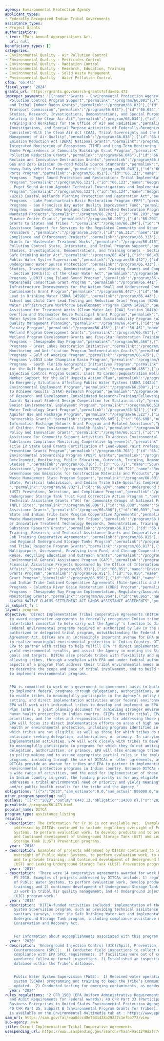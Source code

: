 ```yaml
---
agency: Environmental Protection Agency
applicant_types:
- Federally Recognized Indian Tribal Governments
assistance_types:
- Project Grants
authorizations:
- text: EPA's Annual Appropriations Act.
  url: null
beneficiary_types: []
categories:
- Environmental Quality - Air Pollution Control
- Environmental Quality - Pesticides Control
- Environmental Quality - Radiation Control
- Environmental Quality - Research, Education, Training
- Environmental Quality - Solid Waste Management
- Environmental Quality - Water Pollution Control
cfda: '66.473'
fiscal_year: '2024'
grants_url: https://grants.gov/search-grants?cfda=66.473
improper_payments: '[{"name":"Grants - Environmental Protection Agency","outlays":1720310000.0,"improper_payments":13190000.0,"insufficient_payment":0.0,"high_priority":false,"related_programs":[{"id":"66.001","name":"Air
  Pollution Control Program Support","permalink":"/program/66.001"},{"id":"66.032","name":"State
  and Tribal Indoor Radon Grants","permalink":"/program/66.032"},{"id":"66.033","name":"Ozone
  Transport Commission","permalink":"/program/66.033"},{"id":"66.034","name":"Surveys,
  Studies, Research, Investigations, Demonstrations, and Special Purpose Activities
  Relating to the Clean Air Act","permalink":"/program/66.034"},{"id":"66.037","name":"Internships,
  Training and Workshops for the Office of Air and Radiation","permalink":"/program/66.037"},{"id":"66.038","name":"Training,
  Investigations, and Special Purpose Activities of Federally-Recognized Indian Tribes
  Consistent With the Clean Air Act (CAA), Tribal Sovereignty and the Protection and
  Management of Air Quality","permalink":"/program/66.038"},{"id":"66.039","name":"Diesel
  Emission Reduction Act (DERA) National Grants","permalink":"/program/66.039"},{"id":"66.042","name":"Temporally
  Integrated Monitoring of Ecosystems (TIME) and Long-Term Monitoring (LTM) Program","permalink":"/program/66.042"},{"id":"66.044","name":"Wildfire
  Smoke Preparedness in Community Buildings Grant Program","permalink":"/program/66.044"},{"id":"66.046","name":"Climate
  Pollution Reduction Grants","permalink":"/program/66.046"},{"id":"66.047","name":"Hydrofluorocarbon
  Reclaim and Innovative Destruction Grants","permalink":"/program/66.047"},{"id":"66.048","name":"Greenhouse
  Gas and Zero Emission On-road Mobile Source Standards","permalink":"/program/66.048"},{"id":"66.049","name":"Clean
  Heavy-Duty Vehicles Program","permalink":"/program/66.049"},{"id":"66.051","name":"Clean
  Ports Program","permalink":"/program/66.051"},{"id":"66.121","name":"Geographic
  Programs - Puget Sound Protection and Restoration: Tribal Implementation Assistance
  Program","permalink":"/program/66.121"},{"id":"66.123","name":"Geographic Programs
  - Puget Sound Action Agenda: Technical Investigations and Implementation Assistance
  Program","permalink":"/program/66.123"},{"id":"66.124","name":"Geographic Programs
  \u2013 Coastal Wetlands Planning Protection and Restoration Act","permalink":"/program/66.124"},{"id":"66.125","name":"Geographic
  Programs - Lake Pontchartrain Basic Restoration Program (PRP)","permalink":"/program/66.125"},{"id":"66.126","name":"Geographic
  Programs - San Francisco Bay Water Quality Improvement Fund","permalink":"/program/66.126"},{"id":"66.129","name":"Geographic
  Programs - Southeast New England Coastal Watershed Restoration Program","permalink":"/program/66.129"},{"id":"66.202","name":"Congressionally
  Mandated Projects","permalink":"/program/66.202"},{"id":"66.203","name":"Environmental
  Finance Center Grants","permalink":"/program/66.203"},{"id":"66.204","name":"Multipurpose
  Grants to States and Tribes ","permalink":"/program/66.204"},{"id":"66.305","name":"Compliance
  Assistance Support for Services to the Regulated Community and Other Assistance
  Providers ","permalink":"/program/66.305"},{"id":"66.313","name":"International
  Compliance and Enforcement Projects","permalink":"/program/66.313"},{"id":"66.418","name":"Construction
  Grants for Wastewater Treatment Works","permalink":"/program/66.418"},{"id":"66.419","name":"Water
  Pollution Control State, Interstate, and Tribal Program Support","permalink":"/program/66.419"},{"id":"66.424","name":"Surveys,
  Studies, Investigations, Demonstrations, and Training Grants - Section 1442 of the
  Safe Drinking Water Act","permalink":"/program/66.424"},{"id":"66.432","name":"State
  Public Water System Supervision","permalink":"/program/66.432"},{"id":"66.433","name":"State
  Underground Water Source Protection","permalink":"/program/66.433"},{"id":"66.436","name":"Surveys,
  Studies, Investigations, Demonstrations, and Training Grants and Cooperative Agreements
  - Section 104(b)(3) of the Clean Water Act","permalink":"/program/66.436"},{"id":"66.437","name":"Geographic
  Programs \u2013 Long Island Sound Program","permalink":"/program/66.437"},{"id":"66.441","name":"Healthy
  Watersheds Consortium Grant Program ","permalink":"/program/66.441"},{"id":"66.442","name":"Water
  Infrastructure Improvements for the Nation Small and Underserved Communities Emerging
  Contaminants Grant Program","permalink":"/program/66.442"},{"id":"66.443","name":"Reducing
  Lead in Drinking Water (SDWA 1459B)","permalink":"/program/66.443"},{"id":"66.444","name":"Voluntary
  School and Child Care Lead Testing and Reduction Grant Program (SDWA 1464(d))","permalink":"/program/66.444"},{"id":"66.445","name":"Innovative
  Water Infrastructure Workforce Development Program (SDWA 1459E)","permalink":"/program/66.445"},{"id":"66.446","name":"Technical
  Assistance for Treatment Works (Clean Water Act [CWA] Section 104(b)(8))","permalink":"/program/66.446"},{"id":"66.447","name":"Sewer
  Overflow and Stormwater Reuse Municipal Grant Program","permalink":"/program/66.447"},{"id":"66.448","name":"Drinking
  Water System Infrastructure Resilience and Sustainability Program \u2013 SDWA 1459A(l)","permalink":"/program/66.448"},{"id":"66.454","name":"Water
  Quality Management Planning","permalink":"/program/66.454"},{"id":"66.456","name":"National
  Estuary Program","permalink":"/program/66.456"},{"id":"66.461","name":"Regional
  Wetland Program Development Grants","permalink":"/program/66.461"},{"id":"66.462","name":"National
  Wetland Program Development Grants and Five-Star Restoration Training Grant","permalink":"/program/66.462"},{"id":"66.466","name":"Geographic
  Programs - Chesapeake Bay Program","permalink":"/program/66.466"},{"id":"66.469","name":"Geographic
  Programs - Great Lakes Restoration Initiative","permalink":"/program/66.469"},{"id":"66.472","name":"Beach
  Monitoring and Notification Program Implementation Grants","permalink":"/program/66.472"},{"id":"66.475","name":"Geographic
  Programs - Gulf of America Program","permalink":"/program/66.475"},{"id":"66.481","name":"Geographic
  Programs \u2013 Lake Champlain Basin Program","permalink":"/program/66.481"},{"id":"66.484","name":"Geographic
  Programs - South Florida Geographic Initiatives Program","permalink":"/program/66.484"},{"id":"66.485","name":"Support
  for the Gulf Hypoxia Action Plan","permalink":"/program/66.485"},{"id":"66.486","name":"Underground
  Injection Control Program Grants: Class VI Carbon Sequestration Wells","permalink":"/program/66.486"},{"id":"66.487","name":"Non-State
  Member Support for the Gulf Hypoxia Action Plan","permalink":"/program/66.487"},{"id":"66.489","name":"Response
  to Emergency Situations Affecting Public Water Systems (SDWA 1442b)","permalink":"/program/66.489"},{"id":"66.508","name":"Senior
  Environmental Employment Program","permalink":"/program/66.508"},{"id":"66.509","name":"Science
  To Achieve Results (STAR) Research Program","permalink":"/program/66.509"},{"id":"66.511","name":"Office
  of Research and Development Consolidated Research/Training/Fellowships","permalink":"/program/66.511"},{"id":"66.516","name":"P3
  Award: National Student Design Competition for Sustainability","permalink":"/program/66.516"},{"id":"66.518","name":"State
  Senior Environmental Employment Program","permalink":"/program/66.518"},{"id":"66.521","name":"Innovative
  Water Technology Grant Program","permalink":"/program/66.521"},{"id":"66.522","name":"Enhanced
  Aquifer Use and Recharge Program","permalink":"/program/66.522"},{"id":"66.605","name":"Performance
  Partnership Grants","permalink":"/program/66.605"},{"id":"66.608","name":"Environmental
  Information Exchange Network Grant Program and Related Assistance","permalink":"/program/66.608"},{"id":"66.609","name":"Protection
  of Children from Environmental Health Risks","permalink":"/program/66.609"},{"id":"66.611","name":"Environmental
  Policy and Innovation Grants","permalink":"/program/66.611"},{"id":"66.614","name":"Financial
  Assistance For Community Support Activities To Address Environmental Justice Issues","permalink":"/program/66.614"},{"id":"66.701","name":"Toxic
  Substances Compliance Monitoring Cooperative Agreements","permalink":"/program/66.701"},{"id":"66.707","name":"TSCA
  Title IV State Lead Grants Certification of Lead-Based Paint Professionals","permalink":"/program/66.707"},{"id":"66.708","name":"Pollution
  Prevention Grants Program","permalink":"/program/66.708"},{"id":"66.714","name":"Pesticide
  Environmental Stewardship Program (PESP) Grants","permalink":"/program/66.714"},{"id":"66.716","name":"Research,
  Development, Monitoring, Public Education, Outreach, Training, Demonstrations, and
  Studies ","permalink":"/program/66.716"},{"id":"66.717","name":"Source Reduction
  Assistance","permalink":"/program/66.717"},{"id":"66.721","name":"Reducing Embodied
  Greenhouse Gas Emissions for Construction Materials and Products","permalink":"/program/66.721"},{"id":"66.801","name":"Hazardous
  Waste Management State Program Support","permalink":"/program/66.801"},{"id":"66.802","name":"Superfund
  State, Political Subdivision, and Indian Tribe Site-Specific Cooperative Agreements
  ","permalink":"/program/66.802"},{"id":"66.804","name":"Underground Storage Tank
  (UST) Prevention, Detection, and Compliance Program","permalink":"/program/66.804"},{"id":"66.805","name":"Leaking
  Underground Storage Tank Trust Fund Corrective Action Program ","permalink":"/program/66.805"},{"id":"66.806","name":"Superfund
  Technical Assistance Grants (TAG) for Community Groups at National Priority List
  (NPL) Sites","permalink":"/program/66.806"},{"id":"66.808","name":"Solid Waste Management
  Assistance Grants","permalink":"/program/66.808"},{"id":"66.809","name":"Superfund
  State and Indian Tribe Core Program Cooperative Agreements","permalink":"/program/66.809"},{"id":"66.812","name":"Hazardous
  Waste Management Grant Program for Tribes","permalink":"/program/66.812"},{"id":"66.813","name":"Alternative
  or Innovative Treatment Technology Research, Demonstration, Training, and Hazardous
  Substance Research Grants","permalink":"/program/66.813"},{"id":"66.814","name":"Brownfields
  Training, Research, and Technical Assistance Grants and Cooperative Agreements ","permalink":"/program/66.814"},{"id":"66.815","name":"Brownfields
  Job Training Cooperative Agreements","permalink":"/program/66.815"},{"id":"66.816","name":"Headquarters
  and Regional Underground Storage Tanks Program","permalink":"/program/66.816"},{"id":"66.817","name":"State
  and Tribal Response Program Grants","permalink":"/program/66.817"},{"id":"66.818","name":"Brownfields
  Multipurpose, Assessment, Revolving Loan Fund, and Cleanup Cooperative Agreements","permalink":"/program/66.818"},{"id":"66.921","name":"Reduce,
  Reuse, Recycling Education and Outreach Grants","permalink":"/program/66.921"},{"id":"66.926","name":"Indian
  Environmental General Assistance Program (GAP)","permalink":"/program/66.926"},{"id":"66.931","name":"International
  Financial Assistance Projects Sponsored by the Office of International and Tribal
  Affairs","permalink":"/program/66.931"},{"id":"66.951","name":"Environmental Education
  Grants Program","permalink":"/program/66.951"},{"id":"66.956","name":"Targeted Airshed
  Grant Program","permalink":"/program/66.956"},{"id":"66.961","name":"Superfund State
  and Indian Tribe Combined Cooperative Agreements (Site-Specific and Core)","permalink":"/program/66.961"},{"id":"66.962","name":"Geographic
  Programs - Columbia River Basin Restoration (CRBR) Program","permalink":"/program/66.962"},{"id":"66.964","name":"Geographic
  Programs - Chesapeake Bay Program Implementation, Regulatory/Accountability and
  Monitoring Grants","permalink":"/program/66.964"},{"id":"66.965","name":"CONTAMINATED
  ALASKA NATIVE CLAIMS SETTLEMENT ACT LANDS ASSISTANCE AGREEMENTS","permalink":"/program/66.965"}]}]'
is_subpart_f: 1
layout: program
objective: 'Direct Implementation Tribal Cooperative Agreements (DITCAs) enable EPA
  to award cooperative agreements to federally recognized Indian tribes and eligible
  intertribal consortia to help carry out the Agency''s function to directly implement
  Federal environmental programs required or authorized by law in the absence of an
  authorized or delegated tribal program, notwithstanding the Federal Grant and Cooperative
  Agreement Act. DITCAs are an increasingly important avenue for EPA and the tribes
  to realize meaningful environmental protection in Indian Country. DITCAs enable
  EPA to partner with tribes to help fulfill EPA''s direct implementation authorities,
  yield environmental results, and assist the Agency in meeting its Strategic Plan
  goals and targets. DITCAs also provide tribes with flexibility and opportunity by
  allowing tribes, through a workplan with EPA and under federal authority, to choose
  aspects of a program that address their tribal environmental needs and priorities,
  to determine the scope and pace of tribal involvement, and to build tribal capacity
  to implement environmental programs.


  EPA is committed to work on a government-to-government basis to build tribal capacity
  to implement federal programs through delegations, authorizations, and primacy designations
  to enable tribes to meaningfully participate in the Agency’s policy making, standard
  setting, and direct implementation activities under federal environmental statutes.
  EPA will work with individual tribes to develop and implement an EPA-Tribal Environmental
  Plan (ETEP), a joint planning document for achieving stronger environmental and
  human health protection in Indian country. ETEPs identify tribal, EPA, and shared
  priorities, and the roles and responsibilities for addressing those priorities.
  EPA will focus its direct implementation efforts on areas of high need for human
  health or environmental protection, including programs identified in the ETEP for
  which tribes are not eligible, as well as those for which tribes do not currently
  anticipate seeking delegation, authorization, or primacy. In carrying out its direct
  implementation activities, EPA will work closely with tribes to develop tribal capacity
  to meaningfully participate in programs for which they do not anticipate seeking
  delegation, authorization, or primacy. EPA will also encourage tribes to participate
  in policy making and to assume appropriate partial roles in the implementation of
  programs, including through the use of DITCAs or other agreements, as available.
  DITCAs provide an avenue for tribes and EPA to partner in implementing meaningful
  environmental protection programs in Indian country. Because DITCAs can address
  a wide range of activities, and the need for implementation of these activities
  in Indian country is great, the funding priority is for any eligible activity that
  addresses a tribal environmental need or priority and yields meaningful environmental
  and/or public health results for the tribe and the Agency.'
obligations: '[{"x":"2023","sam_estimate":0.0,"sam_actual":886000.0,"usa_spending_actual":886094.0},{"x":"2024","sam_estimate":0.0,"sam_actual":1476128.0,"usa_spending_actual":1476128.0},{"x":"2025","sam_estimate":0.0,"sam_actual":25000000.0,"usa_spending_actual":186622.0}]'
other_program_spending: null
outlays: '[{"x":"2023","outlay":6443.13,"obligation":14300.0},{"x":"2024","outlay":250753.59,"obligation":1331666.0},{"x":"2025","outlay":0.0,"obligation":100000.0}]'
permalink: /program/66.473.html
popular_name: DITCA
program_type: assistance_listing
results:
- description: The information for FY 16 is not available yet.  Examples of projects
    addressed by DITCAs continued to include regulatory oversight of Public Water
    Systems, to perform evaluation work, to develop products and to provide training;
    and Continued development of Underground Storage Tank (UST) and Leaking Underground
    Storage Tank (LUST) Prevention programs.
  year: '2016'
- description: Examples of projects addressed by DITCAs continued to include regulatory
    oversight of Public Water Systems, to perform evaluation work, to develop products
    and to provide training; and Continued development of Underground Storage Tank
    (UST) and Leaking Underground Storage Tank (LUST) Prevention programs.
  year: '2017'
- description: 'There were 14 cooperative agreements awarded for work beginning in
    FY 2018. Examples of projects addressed by DITCAs include: 1) regulatory oversight
    of Public Water Systems, to perform evaluation work, develop products and provide
    training; and 2) continued development of Underground Storage Tank (UST) programs;
    3) work in tribal air quality management; and 4) Underground Injection Control
    (UIC) program work.'
  year: '2018'
- description: 'DITCA-funded activities included: implementation of the Public Water
    System Supervision program, such as providing technical assistance and conducting
    sanitary surveys, under the Safe Drinking Water Act and implementation of the
    Underground Storage Tank program, including compliance assistance under the Resource
    Conservation and Recovery Act.


    For information about accomplishments associated with this program, please visit:  https://www.epa.gov/tribal.'
  year: '2020'
- description: 'Underground Injection Control (UIC)/Spill, Prevention, Control, and
    Countermeasure (SPCC):  1) Conducted field inspections to collect data to determine
    compliance with EPA SPCC requirements. If facilities were out of compliance, staff
    conducted follow-up formal inspections. 2) Established an inspection-tracking
    database within the Tribe’s database.


    Public Water System Supervision (PWSS):  1) Received water operation computer
    system (SCADA) programming and training to keep the Tribe’s Community Water System
    updated.  2) Conducted testing for emerging contaminants, as needed.'
  year: '2024'
rules_regulations: '2 CFR 1500 (EPA Uniform Administrative Requirements, Cost Principles,
  and Audit Requirements for Federal Awards); 40 CFR Part 33 (Participation by Disadvantaged
  Business Enterprises in United States Environmental Protection Agency Programs);
  40 CFR Part 35, Subpart B (Environmental Program Grants for Tribes). DITCA guidance
  is available on the Environmental Multimedia tab at : https://www.epa.gov/tribal.'
sam_url: https://sam.gov/fal/eaa8dccd8e7641428a29237c1efbb773/view
sub-agency: N/A
title: Direct Implementation Tribal Cooperative Agreements
usaspending_url: https://www.usaspending.gov/search/?hash=9ad1249a2f77ca449db21822b76f27ee
---
```

